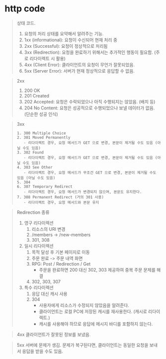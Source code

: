# http code

> 상태 코드.
> 1. 요청의 처리 상태를 요약해서 알려주는 기능.
> 2. 1xx (informational): 요청이 수신되어 현재 처리 중
> 3. 2xx (Successful): 요청이 정상적으로 처리됨
> 4. 3xx (Redirection): 요청을 완료하기 위해서는 추가적인 행동이 필요함. (주로 리다이렉트 시 활용)
> 5. 4xx (Client Error): 클라이언트의 요청이 무언가 잘못되었음.
> 6. 5xx (Server Error): 서버가 현재 정상적으로 응답할 수 없음.

> 2xx
> 1. 200 OK
> 2. 201 Created
> 3. 202 Accepted: 요청은 수락되었으나 아직 수행되지는 않았음. (배치 등)
> 4. 204 No Content: 요청은 성공적으로 수행되었으나 보낼 데이터가 없음. (단순한 성공 인식)

> 3xx
> ```웹 브라우저는 3xx 응답의 결과에 Location 값이 존재하면, Location 위치로 자동으로 이동한다.
> 1. 300 Multiple Choice
> 2. 301 Moved Permanently
>    - 리다이렉트 경우, 요청 메서드가 GET 으로 변경, 본문이 제거될 수도 있음 (아닐 수도 있음)
> 3. 302 Found
>    - 리다이렉트 경우, 요청 메서드가 GET 으로 변경, 본문이 제거될 수도 있음 (아닐 수도 있음)
> 4. 303 See Other
>    - 리다이렉트 경우, 요청 메서드가 무조건 GET 으로 변경, 본문이 제거될 수도 있음 (아닐 수도 있음)
> 5. 304 
> 6. 307 Temporary Redirect
>    - 리다이렉트 경우, 요청 메서드가 변경되지 않으며, 본문도 유지한다.
> 7. 308 Permanent Redirect (거의 301 사용)
>    - 리다이렉트 경우, 요청 메서드와 본문 유지

> Redirection 종류
> 1. 영구 리다이렉션
>    1. 리소스의 URI 변경
>    2. /members -> /new-members
>    3. 301, 308
> 2. 일시 리다이렉션
>    1. 목적 달성 후 기본 페이지로 이동
>    2. 주문 완료 -> 주문 내역 화면
>    3. RPG: Post / Redirection / Get
>       - 주문을 완료하면 200 대신 302, 303 제공하여 중복 주문 문제를 해결
>    4. 302, 303, 307
> 3. 특수 리다이렉션
>    1. 응답 대신 캐시 사용
>    2. 304
>       - 사용자에게 리소스가 수정되지 않았음을 알려준다.
>       - 클라이언트는 로컬 PC에 저장된 캐시를 재사용한다. (캐시로 리다이렉트.)
>       - 캐시를 사용해야 하므로 응답에 메시지 바디를 포함하지 않는다.

> 4xx
> 클라이언트가 잘못된 정보를 보냈음.

> 5xx
> 서버에 문제가 생김.
> 문제가 복구된다면, 클라이언트는 동일한 요청을 보내서 응답을 받을 수도 있음.